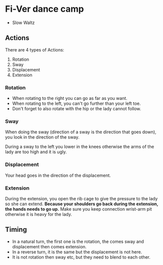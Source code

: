 # Fi-Ver dance camp

* Slow Waltz

## Actions

There are 4 types of Actions:

1. Rotation
2. Sway
3. Displacement
4. Extension

### Rotation

- When rotating to the right you can go as far as you want.
- When rotating to the left, you can't go further than your left toe.
- Don't forget to also rotate with the hip or the lady cannot follow.

### Sway

When doing the sway (direction of a sway is the direction that goes down), you look in the direction of the sway.

During a sway to the left you lower in the knees otherwise the arms of the lady are too high and it is ugly.

### Displacement

Your head goes in the direction of the displacement.

### Extension

During the extension, you open the rib cage to give the pressure to the lady so she can extend.
**Because your shoulders go back during the extension, the hands needs to go up.**
Make sure you keep connection wrist-arm pit otherwise it is heavy for the lady.

## Timing

- In a natural turn, the first one is the rotation, the comes sway and displacement then comes extension.
- In a reverse turn, it is the same but the displacement is not here.
- It is not rotation then sway etc, but they need to blend to each other.
